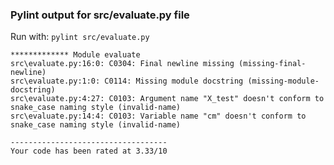 ### Pylint output for src/evaluate.py file
Run with: `pylint src/evaluate.py`

```
************* Module evaluate
src\evaluate.py:16:0: C0304: Final newline missing (missing-final-newline)
src\evaluate.py:1:0: C0114: Missing module docstring (missing-module-docstring)
src\evaluate.py:4:27: C0103: Argument name "X_test" doesn't conform to snake_case naming style (invalid-name)
src\evaluate.py:14:4: C0103: Variable name "cm" doesn't conform to snake_case naming style (invalid-name)

-----------------------------------
Your code has been rated at 3.33/10
```